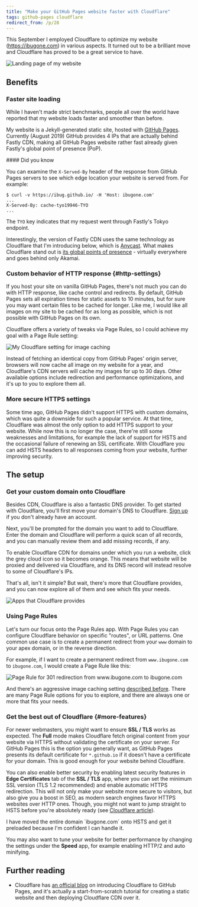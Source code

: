```yaml
---
title: "Make your GitHub Pages website faster with Cloudflare"
tags: github-pages cloudflare
redirect_from: /p/28
---
```


This September I employed Cloudflare to optimize my website (<https://ibugone.com>) in various aspects. It turned out to be a brilliant move and Cloudflare has proved to be a great service to have.

![Landing page of my website](/image/homepage.jpg)

## Benefits

### Faster site loading

While I haven't made strict benchmarks, people all over the world have reported that my website loads faster and smoother than before.

My website is a Jekyll-generated static site, hosted with [GitHub Pages](https://pages.github.com/). Currently (August 2019) GitHub provides 4 IPs that are actually behind Fastly CDN, making all GitHub Pages website rather fast already given Fastly's global point of presence (PoP).

<div class="notice--primary" markdown="1">
#### Did you know

You can examine the `X-Served-By` header of the response from GitHub Pages servers to see which edge location your website is served from. For example:

```shell
$ curl -v https://ibug.github.io/ -H 'Host: ibugone.com'
...
X-Served-By: cache-tyo19946-TYO
...
```

The `TYO` key indicates that my request went through Fastly's Tokyo endpoint.
</div>

Interestingly, the version of Fastly CDN uses the same technology as Cloudflare that I'm introducing below, which is [Anycast](https://en.wikipedia.org/wiki/Anycast). What makes Cloudflare stand out is [its global points of presence](https://www.codeinwp.com/blog/maxcdn-vs-cloudflare-vs-cloudfront-vs-akamai-edge-vs-fastly/#locations) - virtually everywhere and goes behind only Akamai.

### Custom behavior of HTTP response {#http-settings}

If you host your site on vanilla GitHub Pages, there's not much you can do with HTTP response, like cache control and redirects. By default, GitHub Pages sets all expiration times for static assets to 10 minutes, but for sure you may want certain files to be cached for longer. Like me, I would like all images on my site to be cached for as long as possible, which is not possible with GitHub Pages on its own.

Cloudflare offers a variety of tweaks via Page Rules, so I could achieve my goal with a Page Rule setting:

![My Cloudflare setting for image caching](/image/cloudflare/image-caching.png)

Instead of fetching an identical copy from GitHub Pages' origin server, browsers will now cache all image on my website for a year, and Cloudflare's CDN servers will cache my images for up to 30 days. Other available options include redirection and performance optimizations, and it's up to you to explore them all.

### More secure HTTPS settings

Some time ago, GitHub Pages didn't support HTTPS with custom domains, which was quite a downside for such a popular service. At that time, Cloudflare was almost the only option to add HTTPS support to your website. While now this is no longer the case, there're still some weaknesses and limitations, for example the lack of support for HSTS and the occasional failure of renewing an SSL certificate. With Cloudflare you can add HSTS headers to all responses coming from your website, further improving security.

## The setup

### Get your custom domain onto Cloudflare

Besides CDN, Cloudflare is also a fantastic DNS provider. To get started with Cloudflare, you'll first move your domain's DNS to Cloudflare. [Sign up](https://dash.cloudflare.com/sign-up) if you don't already have an account.

Next, you'll be prompted for the domain you want to add to Cloudflare. Enter the domain and Cloudflare will perform a quick scan of all records, and you can manually review them and add missing records, if any.

To enable Cloudflare CDN for domains under which you run a website, click the grey cloud icon so it becomes orange. This means that website will be proxied and delivered via Cloudflare, and its DNS record will instead resolve to some of Cloudflare's IPs.

That's all, isn't it simple? But wait, there's more that Cloudflare provides, and you can now explore all of them and see which fits your needs.

![Apps that Cloudflare provides](/image/cloudflare/apps.png)

### Using Page Rules

Let's turn our focus onto the Page Rules app. With Page Rules you can configure Cloudflare behavior on specific "routes", or URL patterns. One common use case is to create a permanent redirect from your `www` domain to your apex domain, or in the reverse direction.

For example, if I want to create a permanent redirect from `www.ibugone.com` to `ibugone.com`, I would create a Page Rule like this:

![Page Rule for 301 redirection from www.ibugone.com to ibugone.com](/image/cloudflare/page-rule-301.png)

And there's an aggressive image caching setting [described before](#http-settings). There are many Page Rule options for you to explore, and there are always one or more that fits your needs.

### Get the best out of Cloudflare {#more-features}

For newer webmasters, you might want to ensure **SSL / TLS** works as expected. The **Full** mode makes Cloudflare fetch original content from your website via HTTPS without validating the certificate on your server. For GitHub Pages this is the option you generally want, as GitHub Pages presents its default certificate for `*.github.io` if it doesn't have a certificate for your domain. This is good enough for your website behind Cloudflare.

You can also enable better security by enabling latest security features in **Edge Certificates** tab of the **SSL / TLS** app, where you can set the minimum SSL version (TLS 1.2 recommended) and enable automatic HTTPS redirection. This will not only make your website more secure to visitors, but also give you a boost in SEO, as modern search engines favor HTTPS websites over HTTP ones. Though, you might not want to jump straight to HSTS before you're absolutely ready (see [Cloudflare article](https://support.cloudflare.com/hc/en-us/articles/204183088-Understanding-HSTS-HTTP-Strict-Transport-Security-)).

<div class="notice--primary" markdown="1">
I have moved the entire domain `ibugone.com` onto HSTS and get it preloaded because I'm confident I can handle it.
</div>

You may also want to tune your website for better performance by changing the settings under the **Speed** app, for example enabling HTTP/2 and auto minifying.

## Further reading

- Cloudflare has [an official blog](https://blog.cloudflare.com/secure-and-fast-github-pages-with-cloudflare/) on introducing Cloudflare to GitHub Pages, and it's actually a start-from-scratch tutorial for creating a static website and then deploying Cloudflare CDN over it.
